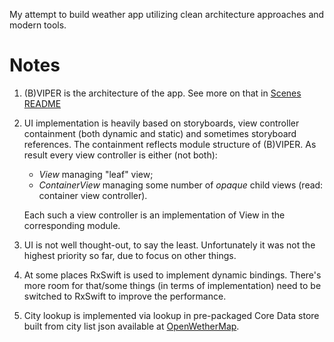 My attempt to build weather app utilizing clean architecture approaches and modern tools.

# Notes

1. (B)VIPER is the architecture of the app. See more on that in [Scenes README](./WeatherApp/Scenes/README.md)

2. UI implementation is heavily based on storyboards, view controller containment (both dynamic and static) and sometimes storyboard references. The containment reflects module structure of (B)VIPER. As result every view controller is either (not both):

    * *View* managing "leaf" view;
    * *ContainerView* managing some number of *opaque* child views (read: container view controller).

   Each such a view controller is an implementation of View in the corresponding module.

3. UI is not well thought-out, to say the least. Unfortunately it was not the highest priority so far, due to focus on other things.

4. At some places RxSwift is used to implement dynamic bindings. There's more room for that/some things (in terms of implementation) need to be switched to RxSwift to improve the performance.

5. City lookup is implemented via lookup in pre-packaged Core Data store built from city list json available at [OpenWetherMap](http://bulk.openweathermap.org/sample/). 
